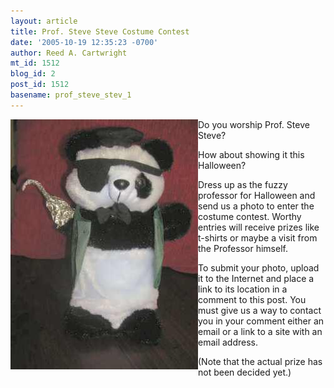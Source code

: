 ```yaml
---
layout: article
title: Prof. Steve Steve Costume Contest
date: '2005-10-19 12:35:23 -0700'
author: Reed A. Cartwright
mt_id: 1512
blog_id: 2
post_id: 1512
basename: prof_steve_stev_1
---
```

<img src="/uploads/2005/dread_pirate_steve_steve2.jpg" alt="dread_pirate_steve_steve2.jpg" width="300" height="400" style="float:left;" /> Do you worship Prof. Steve Steve?

How about showing it this Halloween?

Dress up as the fuzzy professor for Halloween and send us a photo to enter the costume contest.  Worthy entries will receive prizes like t-shirts or maybe a visit from the Professor himself.

To submit your photo, upload it to the Internet and place a link to its location in a comment to this post.  You must give us a way to contact you in your comment either an email or a link to a site with an email address.

(Note that the actual prize has not been decided yet.)
